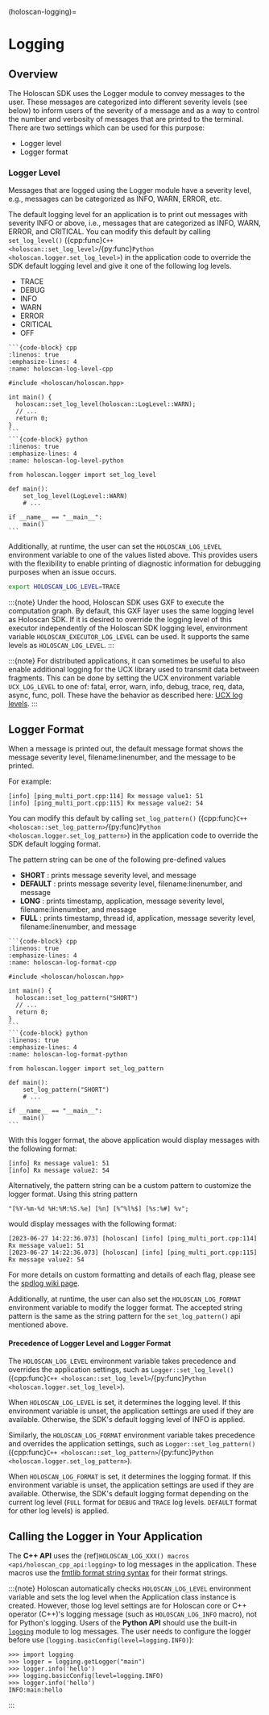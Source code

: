(holoscan-logging)=
# Logging

## Overview

The Holoscan SDK uses the Logger module to convey messages to the user.  These messages are categorized into different severity levels (see below) to inform users of the
severity of a message and as a way to control the number and verbosity of messages that are printed to the terminal.  There are two settings which can be used for this purpose:

- Logger level
- Logger format


### Logger Level

Messages that are logged using the Logger module have a severity level, e.g., messages can be categorized as INFO, WARN, ERROR, etc.

The default logging level for an application is to print out messages with severity INFO or above, i.e., messages that are categorized as INFO, WARN, ERROR, and CRITICAL.
You can modify this default by calling `set_log_level()` ({cpp:func}`C++ <holoscan::set_log_level>`/{py:func}`Python <holoscan.logger.set_log_level>`) in the application code to override the SDK default logging level and give it one of the following log levels.

- TRACE
- DEBUG
- INFO
- WARN
- ERROR
- CRITICAL
- OFF

````{tab-set-code}
```{code-block} cpp
:linenos: true
:emphasize-lines: 4
:name: holoscan-log-level-cpp

#include <holoscan/holoscan.hpp>

int main() {
  holoscan::set_log_level(holoscan::LogLevel::WARN);
  // ...
  return 0;
}
```
```{code-block} python
:linenos: true
:emphasize-lines: 4
:name: holoscan-log-level-python

from holoscan.logger import set_log_level

def main():
    set_log_level(LogLevel::WARN)
    # ...

if __name__ == "__main__":
    main()
```
````
Additionally, at runtime, the user can set the `HOLOSCAN_LOG_LEVEL` environment variable to one of the values listed above.
This provides users with the flexibility to enable printing of diagnostic information for debugging purposes when
an issue occurs.

```bash
export HOLOSCAN_LOG_LEVEL=TRACE
```
:::{note}
Under the hood, Holoscan SDK uses GXF to execute the computation graph. By default, this GXF layer uses the same logging level as Holoscan SDK. If it is desired to override the logging level of this executor independently of the Holoscan SDK logging level, environment variable `HOLOSCAN_EXECUTOR_LOG_LEVEL` can be used. It supports the same levels as `HOLOSCAN_LOG_LEVEL`.
:::

:::{note}
For distributed applications, it can sometimes be useful to also enable additional logging for the UCX library used to transmit data between fragments. This can be done by setting the UCX environment variable `UCX_LOG_LEVEL` to one of: fatal, error, warn, info, debug, trace, req, data, async, func, poll. These have the behavior as described here: [UCX log levels](https://github.com/openucx/ucx/blob/v1.14.0/src/ucs/config/types.h#L16C1-L31).
:::

## Logger Format

When a message is printed out, the default message format shows the message severity level, filename:linenumber, and
the message to be printed.

For example:
```
[info] [ping_multi_port.cpp:114] Rx message value1: 51
[info] [ping_multi_port.cpp:115] Rx message value2: 54
```

You can modify this default by calling `set_log_pattern()` ({cpp:func}`C++ <holoscan::set_log_pattern>`/{py:func}`Python <holoscan.logger.set_log_pattern>`) in the application code to override the SDK default logging format.

The pattern string can be one of the following pre-defined values

- **SHORT**    :  prints message severity level, and message
- **DEFAULT**  :  prints message severity level, filename:linenumber, and message
- **LONG**     :  prints timestamp, application, message severity level, filename:linenumber, and message
- **FULL**     :  prints timestamp, thread id, application, message severity level, filename:linenumber, and message

````{tab-set-code}
```{code-block} cpp
:linenos: true
:emphasize-lines: 4
:name: holoscan-log-format-cpp

#include <holoscan/holoscan.hpp>

int main() {
  holoscan::set_log_pattern("SHORT")
  // ...
  return 0;
}
```
```{code-block} python
:linenos: true
:emphasize-lines: 4
:name: holoscan-log-format-python

from holoscan.logger import set_log_pattern

def main():
    set_log_pattern("SHORT")
    # ...

if __name__ == "__main__":
    main()
```
````
With this logger format, the above application would display messages with the following format:
```
[info] Rx message value1: 51
[info] Rx message value2: 54
```
Alternatively, the pattern string can be a custom pattern to customize the logger format.  Using this string pattern
```
"[%Y-%m-%d %H:%M:%S.%e] [%n] [%^%l%$] [%s:%#] %v";
```

would display messages with the following format:
```
[2023-06-27 14:22:36.073] [holoscan] [info] [ping_multi_port.cpp:114] Rx message value1: 51
[2023-06-27 14:22:36.073] [holoscan] [info] [ping_multi_port.cpp:115] Rx message value2: 54
```

For more details on custom formatting and details of each flag, please see the [spdlog wiki page](https://github.com/gabime/spdlog/wiki/3.-Custom-formatting#pattern-flags).

Additionally, at runtime, the user can also set the `HOLOSCAN_LOG_FORMAT` environment variable to modify the logger format.  The accepted string pattern is the same as the string pattern for
the `set_log_pattern()` api mentioned above.

#### Precedence of Logger Level and Logger Format

The `HOLOSCAN_LOG_LEVEL` environment variable takes precedence and overrides the application settings, such as `Logger::set_log_level()` ({cpp:func}`C++ <holoscan::set_log_level>`/{py:func}`Python <holoscan.logger.set_log_level>`).

When `HOLOSCAN_LOG_LEVEL` is set, it determines the logging level. If this environment variable is unset, the application settings are used if they are available. Otherwise, the SDK's default logging level of INFO is applied.

Similarly, the `HOLOSCAN_LOG_FORMAT` environment variable takes precedence and overrides the application settings, such as `Logger::set_log_pattern()` ({cpp:func}`C++ <holoscan::set_log_pattern>`/{py:func}`Python <holoscan.logger.set_log_pattern>`).

When `HOLOSCAN_LOG_FORMAT` is set, it determines the logging format. If this environment variable is unset, the application settings are used if they are available. Otherwise, the SDK's default logging format depending on the current log level (`FULL` format for `DEBUG` and `TRACE` log levels. `DEFAULT` format for other log levels) is applied.

## Calling the Logger in Your Application

The **C++ API** uses the {ref}`HOLOSCAN_LOG_XXX() macros <api/holoscan_cpp_api:logging>` to log messages in the application. These macros use the [fmtlib format string syntax](https://fmt.dev/latest/syntax.html) for their format strings.


:::{note}
Holoscan automatically checks `HOLOSCAN_LOG_LEVEL` environment variable and sets the log level when the Application class instance is created.
However, those log level settings are for Holoscan core or C++ operator (C++)'s logging message (such as `HOLOSCAN_LOG_INFO` macro), not for Python's logging. Users of the **Python API** should use the built-in [`logging`](https://docs.python.org/3/howto/logging.html) module to log messages.
The user needs to configure the logger before use (`logging.basicConfig(level=logging.INFO)`):

```text
>>> import logging
>>> logger = logging.getLogger("main")
>>> logger.info('hello')
>>> logging.basicConfig(level=logging.INFO)
>>> logger.info('hello')
INFO:main:hello
```
:::